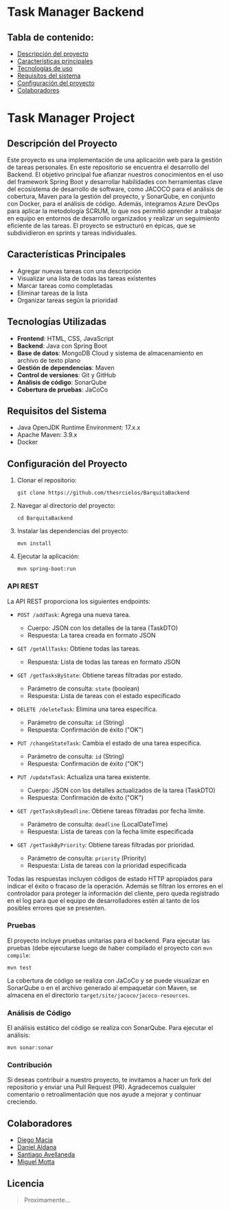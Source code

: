 # Task Manager Backend

## Tabla de contenido:
* [Descripción del proyecto](https://github.com/thesrcielos/BarquitaBackend/tree/featureTaskService?tab=readme-ov-file#Descripción-del-Proyecto)
* [Características principales](https://github.com/thesrcielos/BarquitaBackend/tree/featureTaskService?tab=readme-ov-file#Características-Principales)
* [Tecnologías de uso](https://github.com/thesrcielos/BarquitaBackend/tree/featureTaskService?tab=readme-ov-file#Tecnologías-Utilizadas)
* [Requisitos del sistema](https://github.com/thesrcielos/BarquitaBackend/tree/featureTaskService?tab=readme-ov-file#Requisitos-del-Sistema)
* [Configuración del proyecto](https://github.com/thesrcielos/BarquitaBackend/tree/featureTaskService?tab=readme-ov-file#Configuración-del-Proyecto)
* [Colaboradores](https://github.com/thesrcielos/BarquitaBackend/tree/featureTaskService?tab=readme-ov-file#Colaboradores)


# Task Manager Project

## Descripción del Proyecto

Este proyecto es una implementación de una aplicación web para la 
gestión de tareas personales. En este repositorio se encuentra el 
desarrollo del Backend. El objetivo principal fue afianzar 
nuestros conocimientos en el uso del framework Spring Boot y 
desarrollar habilidades con herramientas clave del ecosistema de 
desarrollo de software, como JACOCO para el análisis de cobertura, 
Maven para la gestión del proyecto, y SonarQube, en conjunto con 
Docker, para el análisis de código. Además, integramos Azure 
DevOps para aplicar la metodología SCRUM, lo que nos permitió aprender 
a trabajar en equipo en entornos de desarrollo organizados y realizar 
un seguimiento eficiente de las tareas. El proyecto se estructuró en 
épicas, que se subdividieron en sprints y tareas individuales.


## Características Principales

- Agregar nuevas tareas con una descripción
- Visualizar una lista de todas las tareas existentes
- Marcar tareas como completadas
- Eliminar tareas de la lista
- Organizar tareas según la prioridad

## Tecnologías Utilizadas

- **Frontend**: HTML, CSS, JavaScript
- **Backend**: Java con Spring Boot
- **Base de datos**: MongoDB Cloud y sistema de almacenamiento en archivo de texto plano
- **Gestión de dependencias**: Maven
- **Control de versiones**: Git y GitHub
- **Análisis de código**: SonarQube
- **Cobertura de pruebas**: JaCoCo

## Requisitos del Sistema

- Java OpenJDK Runtime Environment: 17.x.x
- Apache Maven: 3.9.x
- Docker

## Configuración del Proyecto

1. Clonar el repositorio:
   ```
   git clone https://github.com/thesrcielos/BarquitaBackend
   ```

2. Navegar al directorio del proyecto:
   ```
   cd BarquitaBackend
   ```

3. Instalar las dependencias del proyecto:
   ```
   mvn install
   ```

4. Ejecutar la aplicación:
   ```
   mvn spring-boot:run
   ```


### API REST

La API REST proporciona los siguientes endpoints:

- `POST /addTask`: Agrega una nueva tarea.
    - Cuerpo: JSON con los detalles de la tarea (TaskDTO)
    - Respuesta: La tarea creada en formato JSON

- `GET /getAllTasks`: Obtiene todas las tareas.
    - Respuesta: Lista de todas las tareas en formato JSON

- `GET /getTasksByState`: Obtiene tareas filtradas por estado.
    - Parámetro de consulta: `state` (boolean)
    - Respuesta: Lista de tareas con el estado especificado

- `DELETE /deleteTask`: Elimina una tarea específica.
    - Parámetro de consulta: `id` (String)
    - Respuesta: Confirmación de éxito ("OK")

- `PUT /changeStateTask`: Cambia el estado de una tarea específica.
    - Parámetro de consulta: `id` (String)
    - Respuesta: Confirmación de éxito ("OK")

- `PUT /updateTask`: Actualiza una tarea existente.
    - Cuerpo: JSON con los detalles actualizados de la tarea (TaskDTO)
    - Respuesta: Confirmación de éxito ("OK")

- `GET /getTasksByDeadline`: Obtiene tareas filtradas por fecha límite.
    - Parámetro de consulta: `deadline` (LocalDateTime)
    - Respuesta: Lista de tareas con la fecha límite especificada

- `GET /getTaskByPriority`: Obtiene tareas filtradas por prioridad.
    - Parámetro de consulta: `priority` (Priority)
    - Respuesta: Lista de tareas con la prioridad especificada

Todas las respuestas incluyen códigos de estado HTTP 
apropiados para indicar el éxito o fracaso de la operación.
Además se filtran los errores en el controlador para 
proteger la información del cliente, pero queda registrado en el log
para que el equipo de desarrolladores estén al tanto de los 
posibles errores que se presenten.


### Pruebas

El proyecto incluye pruebas unitarias para el backend. Para ejecutar las pruebas
(debe ejecutarse luego de haber compilado el proyecto con `mvn compile`:

```
mvn test
```

La cobertura de código se realiza con JaCoCo y se puede visualizar 
en SonarQube o en el archivo generado al empaquetar con Maven, se almacena en
el directorio `target/site/jacoco/jacoco-resources`.

### Análisis de Código

El análisis estático del código se realiza con SonarQube. Para ejecutar el análisis:

```
mvn sonar:sonar
```

### Contribución

Si deseas contribuir a nuestro proyecto, 
te invitamos a hacer un fork del repositorio y enviar una Pull Request 
(PR). Agradecemos cualquier comentario o retroalimentación que 
nos ayude a mejorar y continuar creciendo.

## Colaboradores
* [Diego Macia]()
* [Daniel Aldana]()
* [Santiago Avellaneda]()
* [Miguel Motta]()

## Licencia

> Proximamente...